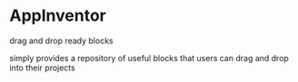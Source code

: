 # AppInventor
drag and drop ready blocks

simply provides a repository of useful blocks that users can drag and drop into their projects

